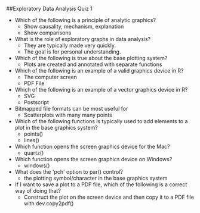 ##Exploratory Data Analysis Quiz 1

- Which of the following is a principle of analytic graphics?
	- Show causality, mechanism, explanation
	- Show comparisons
- What is the role of exploratory graphs in data analysis?
	- They are typically made very quickly.
	- The goal is for personal understanding.
- Which of the following is true about the base plotting system?
	- Plots are created and annotated with separate functions
- Which of the following is an example of a valid graphics device in R?
	- The computer screen
	- PDF File
- Which of the following is an example of a vector graphics device in R?
	- SVG
	- Postscript
- Bitmapped file formats can be most useful for
	- Scatterplots with many many points
- Which of the following functions is typically used to add elements to a plot in the base graphics system?
	-  points()
	-  lines()
- Which function opens the screen graphics device for the Mac?
	-  quartz()
- Which function opens the screen graphics device on Windows?
	-  windows()
- What does the 'pch' option to par() control?
	- the plotting symbol/character in the base graphics system
- If I want to save a plot to a PDF file, which of the following is a correct way of doing that?
	- Construct the plot on the screen device and then copy it to a PDF file with dev.copy2pdf()

